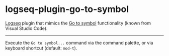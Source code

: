 # logseq-plugin-go-to-symbol

[Logseq](https://logseq.com/) plugin that mimics the [Go to symbol](https://code.visualstudio.com/docs/editor/editingevolved#_go-to-symbol) functionality (known from Visual Studio Code).

---

Execute the `Go to symbol...` command via the command palette, or via keyboard shortcut (default: `mod-t`).

<!-- TODO: insert gif -->
